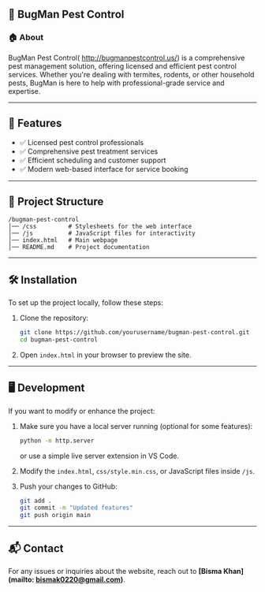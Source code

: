 ## 🐜 BugMan Pest Control

### 🏠 About
BugMan Pest Control( http://bugmanpestcontrol.us/) is a comprehensive pest management solution, offering licensed and efficient pest control services. Whether you're dealing with termites, rodents, or other household pests, BugMan is here to help with professional-grade service and expertise.

---

## 🚀 Features
- ✅ Licensed pest control professionals
- ✅ Comprehensive pest treatment services
- ✅ Efficient scheduling and customer support
- ✅ Modern web-based interface for service booking

---

## 📂 Project Structure
```
/bugman-pest-control
│── /css         # Stylesheets for the web interface
│── /js          # JavaScript files for interactivity
│── index.html   # Main webpage
│── README.md    # Project documentation
```

---

## 🛠️ Installation
To set up the project locally, follow these steps:

1. Clone the repository:
   ```sh
   git clone https://github.com/yourusername/bugman-pest-control.git
   cd bugman-pest-control
   ```

2. Open `index.html` in your browser to preview the site.

---

## 🖥️ Development
If you want to modify or enhance the project:

1. Make sure you have a local server running (optional for some features):
   ```sh
   python -m http.server
   ```
   or use a simple live server extension in VS Code.

2. Modify the `index.html`, `css/style.min.css`, or JavaScript files inside `/js`.

3. Push your changes to GitHub:
   ```sh
   git add .
   git commit -m "Updated features"
   git push origin main
   ```


---

## 📬 Contact
For any issues or inquiries about the website, reach out to **[Bisma Khan](mailto: bismak0220@gmail.com)**.
